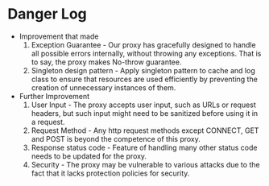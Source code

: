 # Danger Log
* Improvement that made
  1. Exception Guarantee - Our proxy has gracefully designed to handle all possible errors internally, without throwing any exceptions. That is to say, the proxy makes No-throw guarantee.
  2. Singleton design pattern - Apply singleton pattern to cache and log class to ensure that resources are used efficiently by preventing the creation of unnecessary instances of them.
* Further Improvement
  1. User Input - The proxy accepts user input, such as URLs or request headers, but such input might need to be sanitized before using it in a request.
  2. Request Method - Any http request methods except CONNECT, GET and POST is beyond the competence of this proxy.
  3. Response status code - Feature of handling many other status code needs to be updated for the proxy.
  4. Security - The proxy may be vulnerable to various attacks due to the fact that it lacks protection policies for security.
    